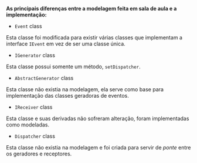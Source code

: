 
**As principais diferenças entre a modelagem feita em sala de aula e a implementação:**

- `Event` class

Esta classe foi modificada para existir várias classes que implementam a interface `IEvent` em vez de ser uma classe única.

- `IGenerator` class

Esta classe possui somente um método, `setDispatcher`.

- `AbstractGenerator` class

Esta classe não existia na modelagem, ela serve como base para implementação das classes geradoras de eventos.

- `IReceiver` class

Esta classe e suas derivadas não sofreram alteração, foram implementadas como modeladas.

- `Dispatcher` class

Esta classe não existia na modelagem e foi criada para servir de *ponte* entre os geradores e receptores.


